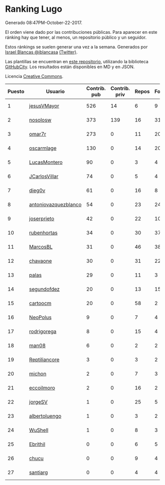 # Ranking Lugo

Generado 08:47PM-October-22-2017.

El orden viene dado por las contribuciones públicas. Para aparecer en este ránking hay que tener, al menos, un repositorio público y un seguidor.

Estos ránkings se suelen generar una vez a la semana. Generados por [Israel Blancas @iblancasa](https://github.com/iblancasa/) [(Twitter)](https://twitter.com/iblancasa).

Las plantillas se encuentran en [este repositorio](https://github.com/iblancasa/GH-Spanish-Ranking), utilizando la biblioteca [GitHubCity](https://github.com/iblancasa/GitHubCity). Los resultados están disponibles en MD y en JSON.

Licencia [Creative Commons](https://creativecommons.org/licenses/by/4.0/).

| Puesto   |  Usuario  | Contrib. pub | Contrib. priv |Repos| Followers | Desde |  Avatar  |
|----------|-----------|--------------|---------------|-----|-----------|-------|----------|
|1|[jesusVMayor](https://github.com/jesusVMayor)|526|14|6|9|2013-09-05|![jesusVMayor](https://avatars2.githubusercontent.com/u/5393537)|
|2|[nosolosw](https://github.com/nosolosw)|373|139|16|31|2011-01-25|![nosolosw](https://avatars0.githubusercontent.com/u/583546)|
|3|[omar7r](https://github.com/omar7r)|273|0|11|20|2011-02-25|![omar7r](https://avatars2.githubusercontent.com/u/637695)|
|4|[oscarmlage](https://github.com/oscarmlage)|130|0|14|20|2009-06-24|![oscarmlage](https://avatars2.githubusercontent.com/u/98542)|
|5|[LucasMontero](https://github.com/LucasMontero)|90|0|3|4|2014-05-29|![LucasMontero](https://avatars0.githubusercontent.com/u/7733283)|
|6|[JCarlosVillar](https://github.com/JCarlosVillar)|74|0|5|4|2016-04-26|![JCarlosVillar](https://avatars1.githubusercontent.com/u/18684495)|
|7|[dieg0v](https://github.com/dieg0v)|61|0|16|8|2011-06-23|![dieg0v](https://avatars3.githubusercontent.com/u/870654)|
|8|[antoniovazquezblanco](https://github.com/antoniovazquezblanco)|54|0|23|24|2010-06-13|![antoniovazquezblanco](https://avatars1.githubusercontent.com/u/304193)|
|9|[joserprieto](https://github.com/joserprieto)|42|0|22|10|2011-10-21|![joserprieto](https://avatars2.githubusercontent.com/u/1142233)|
|10|[rubenhortas](https://github.com/rubenhortas)|34|0|30|37|2013-09-02|![rubenhortas](https://avatars2.githubusercontent.com/u/5363817)|
|11|[MarcosBL](https://github.com/MarcosBL)|31|0|46|38|2010-09-06|![MarcosBL](https://avatars1.githubusercontent.com/u/389801)|
|12|[chavaone](https://github.com/chavaone)|30|0|31|22|2011-07-28|![chavaone](https://avatars1.githubusercontent.com/u/944290)|
|13|[palas](https://github.com/palas)|29|0|11|3|2011-02-25|![palas](https://avatars2.githubusercontent.com/u/638102)|
|14|[segundofdez](https://github.com/segundofdez)|20|0|13|15|2011-06-25|![segundofdez](https://avatars2.githubusercontent.com/u/875006)|
|15|[cartoocm](https://github.com/cartoocm)|20|0|58|2|2013-05-22|![cartoocm](https://avatars0.githubusercontent.com/u/4499445)|
|16|[NeoPolus](https://github.com/NeoPolus)|9|0|7|4|2012-02-04|![NeoPolus](https://avatars1.githubusercontent.com/u/1407768)|
|17|[rodrigorega](https://github.com/rodrigorega)|8|0|15|4|2013-01-31|![rodrigorega](https://avatars2.githubusercontent.com/u/3441785)|
|18|[man08](https://github.com/man08)|6|0|2|2|2015-07-07|![man08](https://avatars0.githubusercontent.com/u/13219860)|
|19|[Reptiliancore](https://github.com/Reptiliancore)|3|0|3|2|2016-02-08|![Reptiliancore](https://avatars1.githubusercontent.com/u/17118706)|
|20|[michon](https://github.com/michon)|2|0|7|3|2009-04-06|![michon](https://avatars3.githubusercontent.com/u/70982)|
|21|[eccoilmoro](https://github.com/eccoilmoro)|2|0|16|2|2013-01-28|![eccoilmoro](https://avatars1.githubusercontent.com/u/3404161)|
|22|[jorgeSV](https://github.com/jorgeSV)|1|0|25|5|2013-04-18|![jorgeSV](https://avatars1.githubusercontent.com/u/4189901)|
|23|[albertoluengo](https://github.com/albertoluengo)|1|0|3|2|2012-08-30|![albertoluengo](https://avatars2.githubusercontent.com/u/2248231)|
|24|[WuShell](https://github.com/WuShell)|1|0|8|3|2011-06-25|![WuShell](https://avatars3.githubusercontent.com/u/875005)|
|25|[Ebrithil](https://github.com/Ebrithil)|0|0|6|5|2008-12-20|![Ebrithil](https://avatars2.githubusercontent.com/u/41769)|
|26|[chucu](https://github.com/chucu)|0|0|9|4|2012-11-15|![chucu](https://avatars0.githubusercontent.com/u/2808398)|
|27|[santiarg](https://github.com/santiarg)|0|0|4|4|2014-05-16|![santiarg](https://avatars1.githubusercontent.com/u/7600476)|
